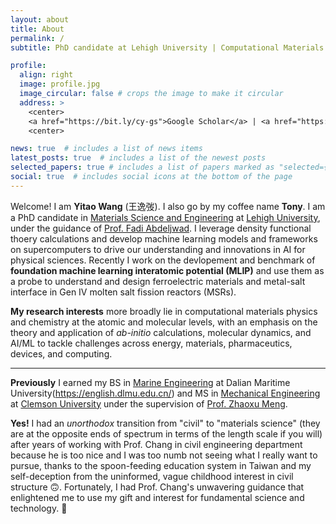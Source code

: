 ```yaml
---
layout: about
title: About
permalink: /
subtitle: PhD candidate at Lehigh University | Computational Materials Science

profile:
  align: right
  image: profile.jpg
  image_circular: false # crops the image to make it circular
  address: >
    <center>
    <a href="https://bit.ly/cy-gs">Google Scholar</a> | <a href="https://bit.ly/cy-cv">CV</a> | <a href="https://github.com/wang-yitao">GitHub</a>
    <center>

news: true  # includes a list of news items
latest_posts: true  # includes a list of the newest posts
selected_papers: true # includes a list of papers marked as "selected={true}"
social: true  # includes social icons at the bottom of the page
---
```


Welcome! I am **Yitao Wang** (王逸弢). I also go by my coffee name **Tony**. I am a PhD candidate in [Materials Science and Engineering](https://engineering.lehigh.edu/mse) at [Lehigh University](https://www2.lehigh.edu/), under the guidance of [Prof. Fadi Abdeljwad](https://engineering.lehigh.edu/faculty/fadi-abdeljawad). I leverage density functional thoery calculations and develop machine learning models and frameworks on supercomputers to drive our understanding and innovations in AI for physical sciences. Recently I work on the devlopement and benchmark of **foundation machine learning interatomic potential (MLIP)** and use them as a probe to understand and design ferroelectric materials and metal-salt interface in Gen IV molten salt fission reactors (MSRs).

**My research interests** more broadly lie in computational materials physics and chemistry at the atomic and molecular levels, with an emphasis on the theory and application of *ab-initio* calculations, molecular dynamics, and AI/ML to tackle challenges across energy, materials, pharmaceutics, devices, and computing. 

---

**Previously** I earned my BS in [Marine Engineering](https://mec.dlmu.edu.cn/) at Dalian Maritime University(https://english.dlmu.edu.cn/) and MS in [Mechanical Engineering](https://www.clemson.edu/cecas/departments/me/) at [Clemson University](https://www.clemson.edu/) under the supervision of [Prof. Zhaoxu Meng](https://cecas.clemson.edu/~zmeng/).

**Yes!** I had an *unorthodox* transition from "civil" to "materials science" (they are at the opposite ends of spectrum in terms of the length scale if you will) after years of working with Prof. Chang in civil engineering department because he is too nice and I was too numb not seeing what I really want to pursue, thanks to the spoon-feeding education system in Taiwan and my self-deception from the uninformed, vague childhood interest in civil structure 🙃. Fortunately, I had Prof. Chang's unwavering guidance that enlightened me to use my gift and interest for fundamental science and technology. :stars:

<!-- Write your biography here. Tell the world about yourself. Link to your favorite [subreddit](http://reddit.com). You can put a picture in, too. The code is already in, just name your picture `prof_pic.jpg` and put it in the `img/` folder.

Put your address / P.O. box / other info right below your picture. You can also disable any of these elements by editing `profile` property of the YAML header of your `_pages/about.md`. Edit `_bibliography/papers.bib` and Jekyll will render your [publications page](/al-folio/publications/) automatically.

Link to your social media connections, too. This theme is set up to use [Font Awesome icons](http://fortawesome.github.io/Font-Awesome/) and [Academicons](https://jpswalsh.github.io/academicons/), like the ones below. Add your Facebook, Twitter, LinkedIn, Google Scholar, or just disable all of them. -->
